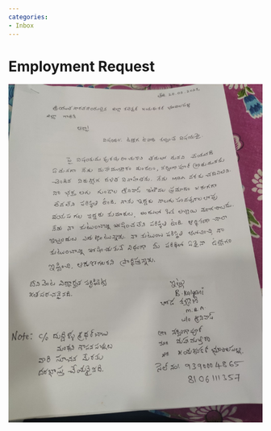 ```yaml
---
categories:
- Inbox
---
```

# Employment Request

![](../files/41aac263-c0c6-44d2-963c-40b0789b71cc.jpg)